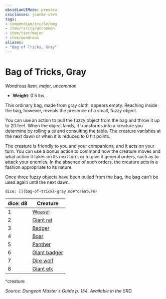 ```yaml
---
obsidianUIMode: preview
cssclasses: json5e-item
tags:
- compendium/src/5e/dmg
- item/rarity/uncommon
- item/tier/major
- item/wondrous
aliases: 
- "Bag of Tricks, Gray"
---
```

# Bag of Tricks, Gray
*Wondrous Item, major, uncommon*  

- **Weight**: 0.5 lbs.

This ordinary bag, made from gray cloth, appears empty. Reaching inside the bag, however, reveals the presence of a small, fuzzy object.

You can use an action to pull the fuzzy object from the bag and throw it up to 20 feet. When the object lands, it transforms into a creature you determine by rolling a `d8` and consulting the table. The creature vanishes at the next dawn or when it is reduced to 0 hit points.

The creature is friendly to you and your companions, and it acts on your turn. You can use a bonus action to command how the creature moves and what action it takes on its next turn, or to give it general orders, such as to attack your enemies. In the absence of such orders, the creature acts in a fashion appropriate to its nature.

Once three fuzzy objects have been pulled from the bag, the bag can't be used again until the next dawn.

`dice: [](bag-of-tricks-gray.md#^creature)`

| dice: d8 | Creature |
|----------|----------|
| 1 | [Weasel](5E2014官方资源/bestiary/beast/weasel.md) |
| 2 | [Giant rat](5E2014官方资源/bestiary/beast/giant-rat.md) |
| 3 | [Badger](5E2014官方资源/bestiary/beast/badger.md) |
| 4 | [Boar](5E2014官方资源/bestiary/beast/boar.md) |
| 5 | [Panther](5E2014官方资源/bestiary/beast/panther.md) |
| 6 | [Giant badger](5E2014官方资源/bestiary/beast/giant-badger.md) |
| 7 | [Dire wolf](5E2014官方资源/bestiary/beast/dire-wolf.md) |
| 8 | [Giant elk](5E2014官方资源/bestiary/beast/giant-elk.md) |
^creature

*Source: Dungeon Master's Guide p. 154. Available in the SRD.*